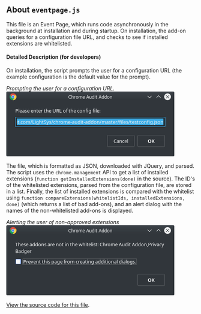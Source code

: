 ## About `eventpage.js`

This file is an Event Page, which runs code asynchronously in the background at installation and during startup. On installation, the add-on queries for a configuration file URL, and checks to see if installed extensions are whitelisted.

#### Detailed Description (for developers)

On installation, the script prompts the user for a configuration URL (the example configuration is the default value for the prompt). 

_Prompting the user for a configuration URL._  
![Prompting the user for a configuration URL](https://raw.githubusercontent.com/LightSys/chrome-audit-addon/master/doc/eventpage.js_img/eventpage.js_img00.png)

The file, which is formatted as JSON, downloaded with JQuery, and parsed. The script uses the `chrome.management` API to get a list of installed extensions (`function getInstalledExtensions(done)` in the source). The ID's of the whitelisted extensions, parsed from the configuration file, are stored in a list. Finally, the list of installed extensions is compared with the whitelist using `function compareExtensions(whitelistIds, installedExtensions, done)` (which returns a list of bad add-ons), and an alert dialog with the names of the non-whitelisted add-ons is displayed. 

_Alerting the user of non-approved extensions_  
![Alerting the user of non-approved extensions](https://raw.githubusercontent.com/LightSys/chrome-audit-addon/master/doc/eventpage.js_img/eventpage.js_img01.png)

[View the source code for this file](../eventPage.js). 
